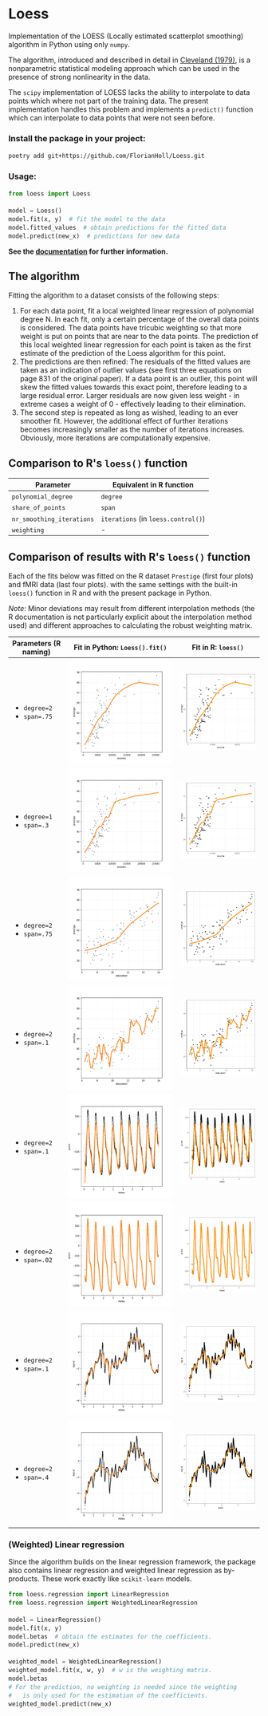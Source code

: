 # Loess

Implementation of the LOESS (Locally estimated scatterplot smoothing) algorithm
in Python using only `numpy`.

The algorithm, introduced and described in detail in
[Cleveland (1979)](https://sites.stat.washington.edu/courses/stat527/s14/readings/Cleveland_JASA_1979.pdf),
is a nonparametric statistical modeling approach which can be used in the presence
of strong nonlinearity in the data.

The `scipy` implementation of LOESS lacks the ability to interpolate to data points
which where not part of the training data. The present implementation handles
this problem and implements a `predict()` function which can interpolate to
data points that were not seen before.

### Install the package in your project:
```bash
poetry add git+https://github.com/FlorianHoll/Loess.git
```

### Usage:
```python
from loess import Loess

model = Loess()
model.fit(x, y)  # fit the model to the data
model.fitted_values  # obtain predictions for the fitted data
model.predict(new_x)  # predictions for new data
```

**See the [documentation](https://florianholl.github.io/Loess/Loess.html)
for further information.**

## The algorithm
Fitting the algorithm to a dataset consists of the following steps:
1. For each data point, fit a local weighted linear regression of
   polynomial degree N.
   In each fit, only a certain percentage of the overall data points
   is considered. The data points have tricubic weighting so that
   more weight is put on points that are near to the data points.
   The prediction of this local weighted linear regression for
   each point is taken as the first estimate of the
   prediction of the Loess algorithm for this point.
2. The predictions are then refined: The residuals of the
   fitted values are taken as an indication of outlier
   values (see first three equations on page 831 of the original paper).
   If a data point is an outlier, this point will skew the fitted
   values towards this exact point, therefore
   leading to a large residual error. Larger residuals
   are now given less weight - in extreme cases a weight of 0 -
   effectively leading to their elimination.
3. The second step is repeated as long as wished,
   leading to an ever smoother fit. However, the
   additional effect of further iterations becomes
   increasingly smaller as the number of iterations
   increases. Obviously, more iterations are
   computationally expensive.

## Comparison to R's `loess()` function

| Parameter             | Equivalent in R function    |
|-----------------------|-----------------------------|
| `polynomial_degree`   | `degree`                    |
| `share_of_points`     | `span`                      |
| `nr_smoothing_iterations` | `iterations` (in `loess.control()`) |
| `weighting`           | -                           |

## Comparison of results with R's `loess()` function
Each of the fits below was fitted on the R dataset `Prestige` (first four plots)
and fMRI data (last four plots).
with the same settings with the built-in `loess()` function in R
and with the present package in Python.

_Note_: Minor deviations may result from different interpolation
methods (the R documentation is not particularly explicit
about the interpolation method used) and different approaches to calculating
the robust weighting matrix.


| Parameters (R naming) | Fit in Python: `Loess().fit()`            | Fit in R: `loess()` |
|---------------|-----------------------|-----------------------------|
| <ul><li>`degree=2`</li><li>`span=.75` </li></ul>     | ![python_results1](./tests/test_against_r/images/python_1.png?)  | ![R_results1](./tests/test_against_r/images/r_1.png?)  |
| <ul><li>`degree=1`</li><li>`span=.3`  </li></ul>     | ![python_results1](./tests/test_against_r/images/python_2.png?)  | ![R_results1](./tests/test_against_r/images/r_2.png?)  |
| <ul><li>`degree=2`</li><li>`span=.75` </li></ul>     | ![python_results1](./tests/test_against_r/images/python_3.png?)  | ![R_results1](./tests/test_against_r/images/r_3.png?)  |
| <ul><li>`degree=2`</li><li>`span=.1`  </li></ul>     | ![python_results1](./tests/test_against_r/images/python_4.png?)  | ![R_results1](./tests/test_against_r/images/r_4.png?)  |
| <ul><li>`degree=2`</li><li>`span=.1`  </li></ul>     | ![python_results1](./tests/test_against_r/images/python_5.png?)  | ![R_results1](./tests/test_against_r/images/r_5.png?)  |
| <ul><li>`degree=2`</li><li>`span=.02` </li></ul>     | ![python_results1](./tests/test_against_r/images/python_6.png?)  | ![R_results1](./tests/test_against_r/images/r_6.png?)  |
| <ul><li>`degree=2`</li><li>`span=.1`  </li></ul>     | ![python_results1](./tests/test_against_r/images/python_7.png?)  | ![R_results1](./tests/test_against_r/images/r_7.png?)  |
| <ul><li>`degree=2`</li><li>`span=.4`  </li></ul>     | ![python_results1](./tests/test_against_r/images/python_8.png?)  | ![R_results1](./tests/test_against_r/images/r_8.png?)  |


### (Weighted) Linear regression
Since the algorithm builds on the linear regression framework, the package
also contains linear regression and weighted linear regression as by-products.
These work exactly like `scikit-learn` models.

```python
from loess.regression import LinearRegression
from loess.regression import WeightedLinearRegression

model = LinearRegression()
model.fit(x, y)
model.betas  # obtain the estimates for the coefficients.
model.predict(new_x)

weighted_model = WeightedLinearRegression()
weighted_model.fit(x, w, y)  # w is the weighting matrix.
model.betas
# For the prediction, no weighting is needed since the weighting
#   is only used for the estimation of the coefficients.
weighted_model.predict(new_x)
```
